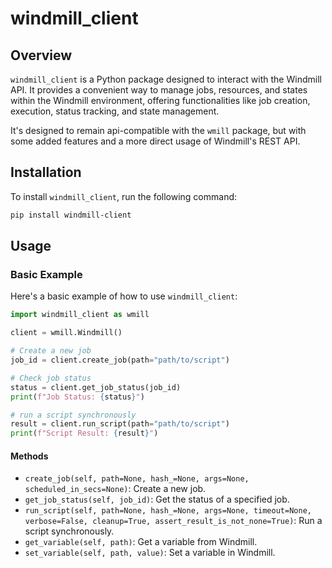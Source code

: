 # windmill_client

## Overview

`windmill_client` is a Python package designed to interact with the Windmill API. It provides a convenient way to manage jobs, resources, and states within the Windmill environment, offering functionalities like job creation, execution, status tracking, and state management.

It's designed to remain api-compatible with the `wmill` package, but with some added features and a more direct usage
of Windmill's REST API.

## Installation

To install `windmill_client`, run the following command:

```bash
pip install windmill-client
```

## Usage

### Basic Example

Here's a basic example of how to use `windmill_client`:

```python
import windmill_client as wmill

client = wmill.Windmill()

# Create a new job
job_id = client.create_job(path="path/to/script")

# Check job status
status = client.get_job_status(job_id)
print(f"Job Status: {status}")

# run a script synchronously
result = client.run_script(path="path/to/script")
print(f"Script Result: {result}")
```

#### Methods

- `create_job(self, path=None, hash_=None, args=None, scheduled_in_secs=None)`: Create a new job.
- `get_job_status(self, job_id)`: Get the status of a specified job.
- `run_script(self, path=None, hash_=None, args=None, timeout=None, verbose=False, cleanup=True, assert_result_is_not_none=True)`: Run a script synchronously.
- `get_variable(self, path)`: Get a variable from Windmill.
- `set_variable(self, path, value)`: Set a variable in Windmill.
